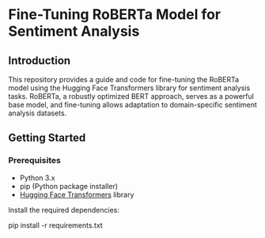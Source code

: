 # Fine-Tuning RoBERTa Model for Sentiment Analysis

## Introduction

This repository provides a guide and code for fine-tuning the RoBERTa model using the Hugging Face Transformers library for sentiment analysis tasks. RoBERTa, a robustly optimized BERT approach, serves as a powerful base model, and fine-tuning allows adaptation to domain-specific sentiment analysis datasets.

## Getting Started

### Prerequisites

- Python 3.x
- pip (Python package installer)
- [Hugging Face Transformers](https://github.com/huggingface/transformers) library

Install the required dependencies:

pip install -r requirements.txt
